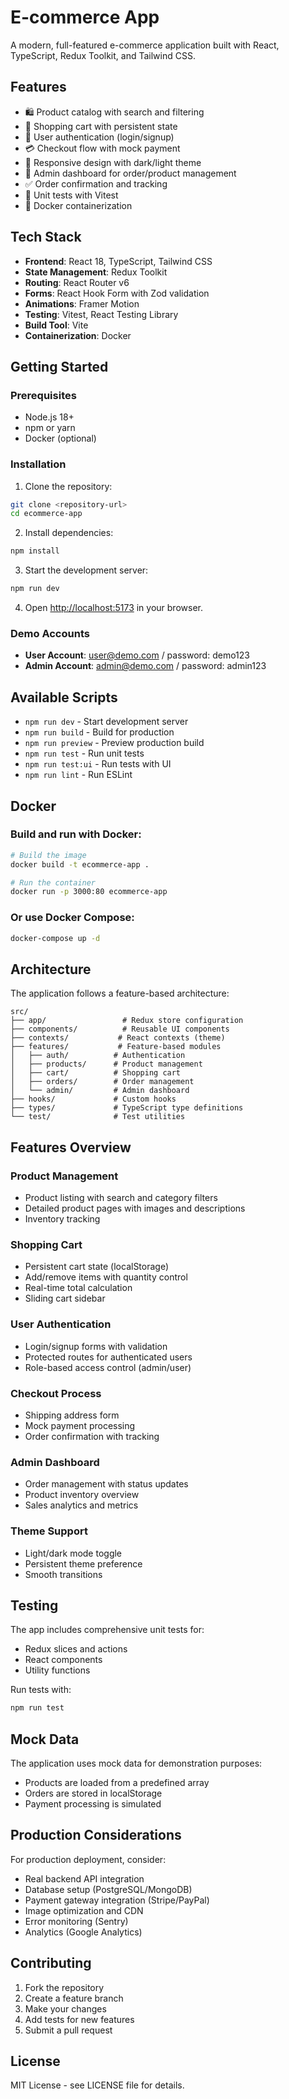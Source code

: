 # E-commerce App

A modern, full-featured e-commerce application built with React, TypeScript, Redux Toolkit, and Tailwind CSS.

## Features

- 🛍️ Product catalog with search and filtering
- 🛒 Shopping cart with persistent state
- 👤 User authentication (login/signup)
- 💳 Checkout flow with mock payment
- 📱 Responsive design with dark/light theme
- 🔐 Admin dashboard for order/product management
- ✅ Order confirmation and tracking
- 🧪 Unit tests with Vitest
- 🐳 Docker containerization

## Tech Stack

- **Frontend**: React 18, TypeScript, Tailwind CSS
- **State Management**: Redux Toolkit
- **Routing**: React Router v6
- **Forms**: React Hook Form with Zod validation
- **Animations**: Framer Motion
- **Testing**: Vitest, React Testing Library
- **Build Tool**: Vite
- **Containerization**: Docker

## Getting Started

### Prerequisites

- Node.js 18+ 
- npm or yarn
- Docker (optional)

### Installation

1. Clone the repository:
```bash
git clone <repository-url>
cd ecommerce-app
```

2. Install dependencies:
```bash
npm install
```

3. Start the development server:
```bash
npm run dev
```

4. Open [http://localhost:5173](http://localhost:5173) in your browser.

### Demo Accounts

- **User Account**: user@demo.com / password: demo123
- **Admin Account**: admin@demo.com / password: admin123

## Available Scripts

- `npm run dev` - Start development server
- `npm run build` - Build for production
- `npm run preview` - Preview production build
- `npm run test` - Run unit tests
- `npm run test:ui` - Run tests with UI
- `npm run lint` - Run ESLint

## Docker

### Build and run with Docker:

```bash
# Build the image
docker build -t ecommerce-app .

# Run the container
docker run -p 3000:80 ecommerce-app
```

### Or use Docker Compose:

```bash
docker-compose up -d
```

## Architecture

The application follows a feature-based architecture:

```
src/
├── app/                 # Redux store configuration
├── components/          # Reusable UI components
├── contexts/           # React contexts (theme)
├── features/           # Feature-based modules
│   ├── auth/          # Authentication
│   ├── products/      # Product management
│   ├── cart/          # Shopping cart
│   ├── orders/        # Order management
│   └── admin/         # Admin dashboard
├── hooks/             # Custom hooks
├── types/             # TypeScript type definitions
└── test/              # Test utilities

```

## Features Overview

### Product Management
- Product listing with search and category filters
- Detailed product pages with images and descriptions
- Inventory tracking

### Shopping Cart
- Persistent cart state (localStorage)
- Add/remove items with quantity control
- Real-time total calculation
- Sliding cart sidebar

### User Authentication
- Login/signup forms with validation
- Protected routes for authenticated users
- Role-based access control (admin/user)

### Checkout Process
- Shipping address form
- Mock payment processing
- Order confirmation with tracking

### Admin Dashboard
- Order management with status updates
- Product inventory overview
- Sales analytics and metrics

### Theme Support
- Light/dark mode toggle
- Persistent theme preference
- Smooth transitions

## Testing

The app includes comprehensive unit tests for:
- Redux slices and actions
- React components
- Utility functions

Run tests with:
```bash
npm run test
```

## Mock Data

The application uses mock data for demonstration purposes:
- Products are loaded from a predefined array
- Orders are stored in localStorage
- Payment processing is simulated

## Production Considerations

For production deployment, consider:
- Real backend API integration
- Database setup (PostgreSQL/MongoDB)
- Payment gateway integration (Stripe/PayPal)
- Image optimization and CDN
- Error monitoring (Sentry)
- Analytics (Google Analytics)

## Contributing

1. Fork the repository
2. Create a feature branch
3. Make your changes
4. Add tests for new features
5. Submit a pull request

## License

MIT License - see LICENSE file for details.